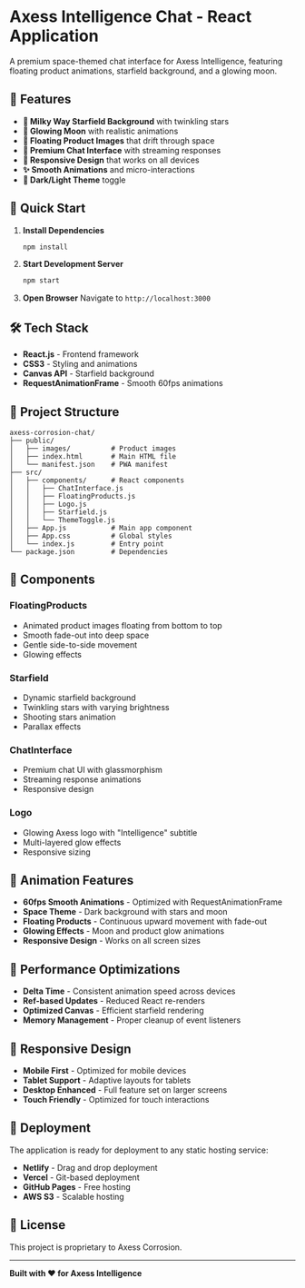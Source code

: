 # Axess Intelligence Chat - React Application

A premium space-themed chat interface for Axess Intelligence, featuring floating product animations, starfield background, and a glowing moon.

## 🌟 Features

- **🌌 Milky Way Starfield Background** with twinkling stars
- **🌙 Glowing Moon** with realistic animations
- **🚀 Floating Product Images** that drift through space
- **💬 Premium Chat Interface** with streaming responses
- **📱 Responsive Design** that works on all devices
- **✨ Smooth Animations** and micro-interactions
- **🎨 Dark/Light Theme** toggle

## 🚀 Quick Start

1. **Install Dependencies**
   ```bash
   npm install
   ```

2. **Start Development Server**
   ```bash
   npm start
   ```

3. **Open Browser**
   Navigate to `http://localhost:3000`

## 🛠️ Tech Stack

- **React.js** - Frontend framework
- **CSS3** - Styling and animations
- **Canvas API** - Starfield background
- **RequestAnimationFrame** - Smooth 60fps animations

## 📁 Project Structure

```
axess-corrosion-chat/
├── public/
│   ├── images/          # Product images
│   ├── index.html       # Main HTML file
│   └── manifest.json    # PWA manifest
├── src/
│   ├── components/      # React components
│   │   ├── ChatInterface.js
│   │   ├── FloatingProducts.js
│   │   ├── Logo.js
│   │   ├── Starfield.js
│   │   └── ThemeToggle.js
│   ├── App.js           # Main app component
│   ├── App.css          # Global styles
│   └── index.js         # Entry point
└── package.json         # Dependencies
```

## 🎨 Components

### FloatingProducts
- Animated product images floating from bottom to top
- Smooth fade-out into deep space
- Gentle side-to-side movement
- Glowing effects

### Starfield
- Dynamic starfield background
- Twinkling stars with varying brightness
- Shooting stars animation
- Parallax effects

### ChatInterface
- Premium chat UI with glassmorphism
- Streaming response animations
- Responsive design

### Logo
- Glowing Axess logo with "Intelligence" subtitle
- Multi-layered glow effects
- Responsive sizing

## 🌟 Animation Features

- **60fps Smooth Animations** - Optimized with RequestAnimationFrame
- **Space Theme** - Dark background with stars and moon
- **Floating Products** - Continuous upward movement with fade-out
- **Glowing Effects** - Moon and product glow animations
- **Responsive Design** - Works on all screen sizes

## 🎯 Performance Optimizations

- **Delta Time** - Consistent animation speed across devices
- **Ref-based Updates** - Reduced React re-renders
- **Optimized Canvas** - Efficient starfield rendering
- **Memory Management** - Proper cleanup of event listeners

## 📱 Responsive Design

- **Mobile First** - Optimized for mobile devices
- **Tablet Support** - Adaptive layouts for tablets
- **Desktop Enhanced** - Full feature set on larger screens
- **Touch Friendly** - Optimized for touch interactions

## 🚀 Deployment

The application is ready for deployment to any static hosting service:

- **Netlify** - Drag and drop deployment
- **Vercel** - Git-based deployment
- **GitHub Pages** - Free hosting
- **AWS S3** - Scalable hosting

## 📄 License

This project is proprietary to Axess Corrosion.

---

**Built with ❤️ for Axess Intelligence**
